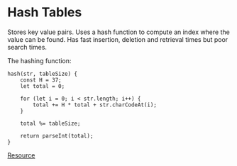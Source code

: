 # Hash Tables

Stores key value pairs. Uses a hash function to compute an index where the value can be found. Has fast insertion, deletion and retrieval times but poor search times.

The hashing function:

    hash(str, tableSize) {
        const H = 37;
        let total = 0;

        for (let i = 0; i < str.length; i++) {
            total += H * total + str.charCodeAt(i);
        }

        total %= tableSize;

        return parseInt(total);
    }

[Resource](https://medium.com/javascript-in-plain-english/algorithm-in-javascript-hash-table-7b0464d2b81b)
